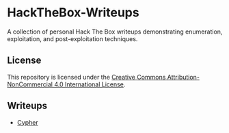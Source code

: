 # HackTheBox-Writeups
A collection of personal Hack The Box writeups demonstrating enumeration, exploitation, and post-exploitation techniques.

## License
This repository is licensed under the [Creative Commons Attribution-NonCommercial 4.0 International License](https://creativecommons.org/licenses/by-nc/4.0/).

## Writeups

- [Cypher](cypher/cypher-writeup.md)
      